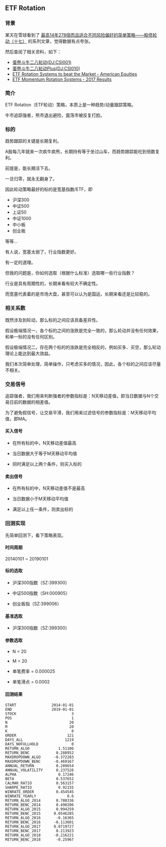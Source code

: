 ## ETF Rotation

### 背景

某天在雪球看到了 [最高14年278倍而且适合不同风险偏好的简单策略——股债轮动（十七）](https://xueqiu.com/1884493065/127183820) 的系列文章，觉得数据有点夸张。

然后查阅了相关资料，如下：

- [蛋卷斗牛二八轮动(DJ:CSI001)](https://xueqiu.com/S/CSI001)
- [蛋卷斗牛二八轮动Plus(DJ:CSI010)](https://xueqiu.com/S/CSI010)
- [ETF Rotation Systems to beat the Market - American Equities](http://www.the-lazy-trader.com/2015/01/etf-rotation-systems-to-beat-market-American-Equities.html)
- [ETF Momentum Rotation Systems - 2017 Results](http://www.the-lazy-trader.com/2018/01/etf-momentum-rotation-systems-2017-results.html)

### 简介

ETF Rotation（ETF轮动）策略，本质上是一种趋势/动量跟踪策略。

牛市追踪强者，熊市退出避险，震荡市被反复打脸。

### 标的

趋势跟踪的关键是长期复利。

A股每几年就来一次疯牛疯熊，长期持有等于坐过山车，而趋势跟踪能吃到倍数复利。

前提是，能长期活下去。

一旦归零，就永无翻身了。

因此轮动策略最好的标的是宽基指数/ETF，即

- 沪深300
- 中证500
- 上证50
- 中证1000
- 中小板
- 创业板

等等...

有人说，宽基太弱了，行业指数更好。

有一定的道理。

但我的问题是，你如何选取（根据什么标准）选取哪一些行业指数？

行业是具有周期性的，长期来看有较大不确定性。

而宽基代表着的是市场大盘，甚至可以认为是国运，长期来看还是比较稳的。

### 相关系数

既然涉及到轮动，那么标的之间应该具备差异性。

假设极端情况一，各个标的之间的涨跌是完全一致的，那么轮动并没有任何效果，和单一标的没有任何区别。

假设极端情况二，存在两个标的的涨跌是完全相反的，例如买多、买空，那么轮动理论上能达到最大效益。

我们本次简单处理，简单操作，只考虑买多的情况，因此，各个标的之间应该尽量不相关。

### 交易信号

追踪强者，我们用来判断强者的参数指标是：N天移动差值，即当日数据与N个交易日前的数据的相差值。

为了避免假信号，让交易平滑，我们用来过滤信号的参数指标是：M天移动平均值，即MA。

#### 买入信号

  - 在所有标的中，N天移动差值最高

  - 当日数据大于等于M天移动平均值

  - 同时满足以上两个条件，则买入标的

#### 卖出信号

  - 在所有标的中，N天移动差值不是最高

  - 当日数据小于M天移动平均值

  - 满足以上任一条件，则卖出标的

### 回测实现

先简单回测下，看下策略表现。

#### 时间周期

20140101 ~ 20190101

#### 标的选取

  - 沪深300指数（SZ:399300）

  - 中证500指数（SH:000905）

  - 创业板指（SZ:399006）

#### 基准选取

  - 沪深300指数（SZ:399300）

#### 参数选取

  - N = 20

  - M = 20

  - 单笔费率 = 0.000025

  - 单笔滑点 = 0.0002

#### 回测结果

```text
START                2014-01-01
END                  2019-01-01
STOCK                         3
POS                           1
N                            20
M                            20
K                             0
ORDER                       121
DAYS_ALL                   1219
DAYS_NOFULLHOLD               0
RETURN_ALGO             1.51106
RETURN_BENC            0.288952
MAXDROPDOWN_ALGO      -0.372283
MAXDROPDOWN_BENC      -0.469167
ANNUAL_RETURN          0.209654
ANNUAL_VOLATILITY      0.237526
ALPHA                   0.17246
BETA                   0.537652
CALMAR_RATIO           0.563157
SHARPE_RATIO            0.92155
WINRATE_ORDER          0.454545
WINRATE_YEARLY              0.6
RETURN_ALGO_2014       0.788336
RETURN_BENC_2014       0.490206
RETURN_ALGO_2015       0.994259
RETURN_BENC_2015      0.0546285
RETURN_ALGO_2016       -0.16365
RETURN_BENC_2016      -0.113601
RETURN_ALGO_2017      0.0719727
RETURN_BENC_2017       0.213923
RETURN_ALGO_2018      -0.216221
RETURN_BENC_2018       -0.25967
```